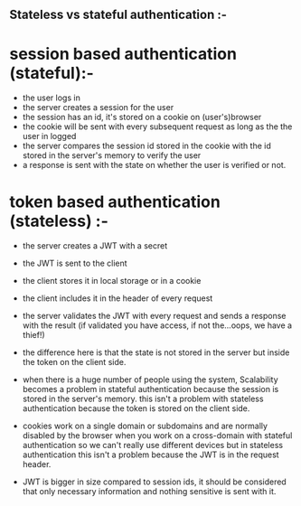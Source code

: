## Stateless vs stateful authentication :-
 # session based authentication (stateful):-
  - the user logs in
  - the server creates a session for the user
  - the session has an id, it's stored on a cookie on (user's)browser
  - the cookie will be sent with every subsequent request as long as the the user in logged
  - the server compares the session id stored in the cookie with the id stored in the server's memory to verify the user
  - a response is sent with the state on whether the user is verified or not.
 # token based authentication (stateless) :-
  - the server creates a JWT with a secret
  - the JWT is sent to the client
  - the client stores it in local storage or in a cookie
  - the client includes it in the header of every request
  - the server validates the JWT with every request and sends a response with the result (if validated you have access, if not the...oops, we have a thief!)

 - the difference here is that the state is not stored in the server but inside the token on the client side.
 - when there is a huge number of people using the system, Scalability becomes a problem in stateful authentication because the session is stored in the server's memory. this isn't a problem with stateless authentication because the token is stored on the client side.
 - cookies work on a single domain or subdomains and are normally disabled by the browser when you work on a cross-domain with stateful authentication so we can't really use different devices but in stateless authentication this isn't a problem because the JWT is in the request header.
 - JWT is bigger in size compared to session ids, it should be considered that only necessary information and nothing sensitive is sent with it.
